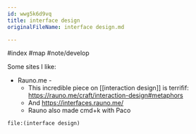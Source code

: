 ```yaml
---
id: wwg5k6d9vq
title: interface design
originalFileName: interface design.md

---
```


#index
#map
#note/develop

Some sites I like:

* Rauno.me -
  * This incredible piece on [[interaction design]] is terrifif: https://rauno.me/craft/interaction-design#metaphors
  * And https://interfaces.rauno.me/
  * Rauno also made cmd+k with Paco

```query
file:(interface design)
```
